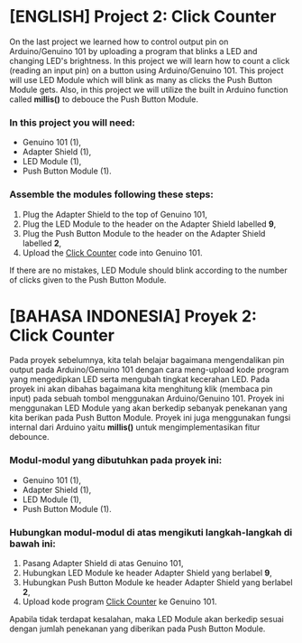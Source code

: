 # [ENGLISH] Project 2: Click Counter
On the last project we learned how to control output pin on Arduino/Genuino 101 by uploading a program that blinks a LED and changing LED's brightness. In this project we will learn how to count a click (reading an input pin) on a button using Arduino/Genuino 101. This project will use LED Module which will blink as many as clicks the Push Button Module gets. Also, in this project we will utilize the built in Arduino function called **millis()** to debouce the Push Button Module.

### In this project you will need:
* Genuino 101 (1),
* Adapter Shield (1),
* LED Module (1),
* Push Button Module (1).

### Assemble the modules following these steps:
1. Plug the Adapter Shield to the top of Genuino 101,
2. Plug the LED Module to the header on the Adapter Shield labelled **9**,
3. Plug the Push Button Module to the header on the Adapter Shield labelled **2**,
4. Upload the [Click Counter](https://github.com/IETrainingDiv/Genuino_101_Starter_Kit/tree/master/2_Click_Counter/Click_Counter) code into Genuino 101.

If there are no mistakes, LED Module should blink according to the number of clicks given to the Push Button Module.

# [BAHASA INDONESIA] Proyek 2: Click Counter
Pada proyek sebelumnya, kita telah belajar bagaimana mengendalikan pin output pada Arduino/Genuino 101 dengan cara meng-upload kode program yang mengedipkan LED serta mengubah tingkat kecerahan LED. Pada proyek ini akan dibahas bagaimana kita menghitung klik (membaca pin input) pada sebuah tombol menggunakan Arduino/Genuino 101. Proyek ini menggunakan LED Module yang akan berkedip sebanyak penekanan yang kita berikan pada Push Button Module. Proyek ini juga menggunakan fungsi internal dari Arduino yaitu **millis()** untuk mengimplementasikan fitur debounce.

### Modul-modul yang dibutuhkan pada proyek ini:
* Genuino 101 (1),
* Adapter Shield (1),
* LED Module (1),
* Push Button Module (1).

### Hubungkan modul-modul di atas mengikuti langkah-langkah di bawah ini:
1. Pasang Adapter Shield di atas Genuino 101,
2. Hubungkan LED Module ke header Adapter Shield yang berlabel **9**,
3. Hubungkan Push Button Module ke header Adapter Shield yang berlabel **2**,
4. Upload kode program [Click Counter](https://github.com/IETrainingDiv/Genuino_101_Starter_Kit/tree/master/2_Click_Counter/Click_Counter) ke Genuino 101.

Apabila tidak terdapat kesalahan, maka LED Module akan berkedip sesuai dengan jumlah penekanan yang diberikan pada Push Button Module.
